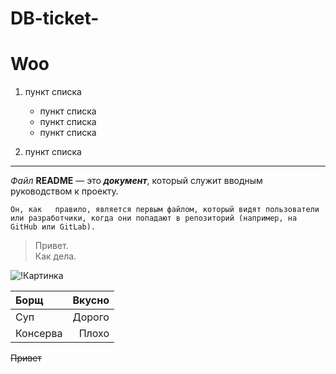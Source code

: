 # DB-ticket-
# Woo

1. пункт списка
    * пункт списка 
    * пункт списка 
    * пункт списка

2. пункт списка

***

*Файл* **README** — это ***документ***, который служит вводным руководством к проекту.

```
Он, как   правило, является первым файлом, который видят пользователи или разработчики, когда они попадают в репозиторий (например, на GitHub или GitLab).
```

>Привет.   
Как дела.

[](https://chatgpt.com/c/6798b1cc-6f30-800e-a8bb-1ce0ee41fec1)

![!Картинка](https://encrypted-tbn0.gstatic.com/images?q=tbn:ANd9GcT9sqAPSpWAaR_nhAEFyWgmN8bh_AJi5B-tiQ&s)


Борщ      | Вкусно
:-------- | ------:
Суп       | Дорого
Консерва  | Плохо

<s> Привет</s>